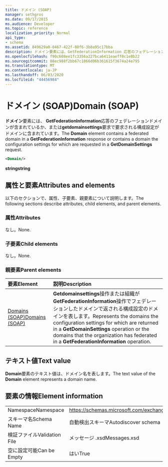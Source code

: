 ```yaml
---
title: ドメイン (SOAP)
manager: sethgros
ms.date: 09/17/2015
ms.audience: Developer
ms.topic: reference
localization_priority: Normal
api_type:
- schema
ms.assetid: 849629a0-0467-422f-88f6-3b8a95c17bba
description: ドメイン要素には、GetFederationInformation 応答のフェデレーションドメインが含まれているか、または GetDomainSettings 要求で要求される構成設定がドメインに含まれています。
ms.openlocfilehash: f90c608ee1fc3356a227bca6411eaeff0c1e8b22
ms.sourcegitcommit: 88ec988f2bb67c1866d06b361615f3674a24e795
ms.translationtype: MT
ms.contentlocale: ja-JP
ms.lasthandoff: 06/03/2020
ms.locfileid: "44456984"
---
```

# <a name="domain-soap"></a><span data-ttu-id="dc1a6-103">ドメイン (SOAP)</span><span class="sxs-lookup"><span data-stu-id="dc1a6-103">Domain (SOAP)</span></span>

<span data-ttu-id="dc1a6-104">**ドメイン**要素には、 **GetFederationInformation**応答のフェデレーションドメインが含まれているか、または**getdomainsettings**要求で要求される構成設定がドメインに含まれています。</span><span class="sxs-lookup"><span data-stu-id="dc1a6-104">The **Domain** element contains a federated domain in a **GetFederationInformation** response or contains a domain the configuration settings for which are requested in a **GetDomainSettings** request.</span></span> 
  
```XML
<Domain/> 
```

 <span data-ttu-id="dc1a6-105">**string**</span><span class="sxs-lookup"><span data-stu-id="dc1a6-105">**string**</span></span>
## <a name="attributes-and-elements"></a><span data-ttu-id="dc1a6-106">属性と要素</span><span class="sxs-lookup"><span data-stu-id="dc1a6-106">Attributes and elements</span></span>

<span data-ttu-id="dc1a6-107">以下のセクションで、属性、子要素、親要素について説明します。</span><span class="sxs-lookup"><span data-stu-id="dc1a6-107">The following sections describe attributes, child elements, and parent elements.</span></span>
  
### <a name="attributes"></a><span data-ttu-id="dc1a6-108">属性</span><span class="sxs-lookup"><span data-stu-id="dc1a6-108">Attributes</span></span>

<span data-ttu-id="dc1a6-109">なし。</span><span class="sxs-lookup"><span data-stu-id="dc1a6-109">None.</span></span>
  
### <a name="child-elements"></a><span data-ttu-id="dc1a6-110">子要素</span><span class="sxs-lookup"><span data-stu-id="dc1a6-110">Child elements</span></span>

<span data-ttu-id="dc1a6-111">なし。</span><span class="sxs-lookup"><span data-stu-id="dc1a6-111">None.</span></span>
  
### <a name="parent-elements"></a><span data-ttu-id="dc1a6-112">親要素</span><span class="sxs-lookup"><span data-stu-id="dc1a6-112">Parent elements</span></span>

|<span data-ttu-id="dc1a6-113">**要素**</span><span class="sxs-lookup"><span data-stu-id="dc1a6-113">**Element**</span></span>|<span data-ttu-id="dc1a6-114">**説明**</span><span class="sxs-lookup"><span data-stu-id="dc1a6-114">**Description**</span></span>|
|:-----|:-----|
|[<span data-ttu-id="dc1a6-115">Domains (SOAP)</span><span class="sxs-lookup"><span data-stu-id="dc1a6-115">Domains (SOAP)</span></span>](domains-soap.md) <br/> |<span data-ttu-id="dc1a6-116">**Getdomainsettings**操作または組織が**GetFederationInformation**操作でフェデレーションしたドメインで返される構成設定のドメインを表します。</span><span class="sxs-lookup"><span data-stu-id="dc1a6-116">Represents the domains the configuration settings for which are returned in a **GetDomainSettings** operation or the domains that the organization has federated in a **GetFederationInformation** operation.</span></span>  <br/> |
   
## <a name="text-value"></a><span data-ttu-id="dc1a6-117">テキスト値</span><span class="sxs-lookup"><span data-stu-id="dc1a6-117">Text value</span></span>

<span data-ttu-id="dc1a6-118">**Domain**要素のテキスト値は、ドメイン名を表します。</span><span class="sxs-lookup"><span data-stu-id="dc1a6-118">The text value of the **Domain** element represents a domain name.</span></span> 
  
## <a name="element-information"></a><span data-ttu-id="dc1a6-119">要素の情報</span><span class="sxs-lookup"><span data-stu-id="dc1a6-119">Element information</span></span>

|||
|:-----|:-----|
|<span data-ttu-id="dc1a6-120">Namespace</span><span class="sxs-lookup"><span data-stu-id="dc1a6-120">Namespace</span></span>  <br/> |https://schemas.microsoft.com/exchange/2010/Autodiscover  <br/> |
|<span data-ttu-id="dc1a6-121">スキーマ名</span><span class="sxs-lookup"><span data-stu-id="dc1a6-121">Schema Name</span></span>  <br/> |<span data-ttu-id="dc1a6-122">自動検出スキーマ</span><span class="sxs-lookup"><span data-stu-id="dc1a6-122">Autodiscover schema</span></span>  <br/> |
|<span data-ttu-id="dc1a6-123">検証ファイル</span><span class="sxs-lookup"><span data-stu-id="dc1a6-123">Validation File</span></span>  <br/> |<span data-ttu-id="dc1a6-124">メッセージ .xsd</span><span class="sxs-lookup"><span data-stu-id="dc1a6-124">Messages.xsd</span></span>  <br/> |
|<span data-ttu-id="dc1a6-125">空に設定可能</span><span class="sxs-lookup"><span data-stu-id="dc1a6-125">Can be Empty</span></span>  <br/> |<span data-ttu-id="dc1a6-126">はい</span><span class="sxs-lookup"><span data-stu-id="dc1a6-126">True</span></span>  <br/> |
   

